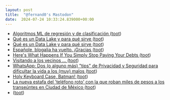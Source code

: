 ```yaml
---
layout: post
title:  "@fernand0's Mastodon"
date:  2024-07-24 10:33:24.839000+00:00
---
```

*  [Algoritmos ML de regresión y de clasificación ](https://wwwhatsnew.com/2024/07/03/algoritmos-ml-de-regresion-y-de-clasificacion) ([toot](https://mastodon.social/@fernand0/112841012336199069))
*  [Qué es un Data Lake y para qué sirve ](https://wwwhatsnew.com/2024/07/03/que-es-un-data-lake-y-para-que-sirve) ([toot](https://mastodon.social/@fernand0/112840776136600274))
*  [Qué es un Data Lake y para qué sirve ](https://wwwhatsnew.com/2024/07/03/que-es-un-data-lake-y-para-que-sirve) ([toot](https://mastodon.social/@fernand0/112840503145475138))
*  [Españole, blogalia ha vuelto. ¡Gracias  ](https://mastodon.social/@vrruiz) ([toot](https://mastodon.social/@fernand0/112840407330766059))
*  [Here's What Happens If You Simply Stop Paying Your Debts ](https://lifehacker.com/money/punishments-for-not-paying-debt) ([toot](https://mastodon.social/@fernand0/112838928961870704))
*  [Visitando a los vecinos … ](https://avecesunafoto.wordpress.com/2024/07/23/visitando-a-los-vecinos) ([toot](https://mastodon.social/@fernand0/112836983454609559))
*  [WhatsApp: Dos (o alguno más) "tips" de Privacidad y Seguridad para dificultar la vida a los (muy) malos ](https://www.elladodelmal.com/2024/07/whatsapp-dos-o-alguno-mas-tips-de.htm) ([toot](https://mastodon.social/@fernand0/112836880357251123))
*  [Holy Keyboard Case, Batman! ](https://hackaday.com/2024/07/12/holy-keyboard-case-batman) ([toot](https://mastodon.social/@fernand0/112836695704268141))
*  [La nueva estafa del 'teléfono roto' con la que roban miles de pesos a los transeúntes en Ciudad de México ](https://www.genbeta.com/seguridad/nueva-estafa-telefono-roto-que-roban-miles-pesos-a-transeuntes-ciudad-mexic) ([toot](https://mastodon.social/@fernand0/112836493863661544))
*  [ ](https://mastodont.cat/@isard) ([toot](https://mastodon.social/@fernand0/112836253302537945))
